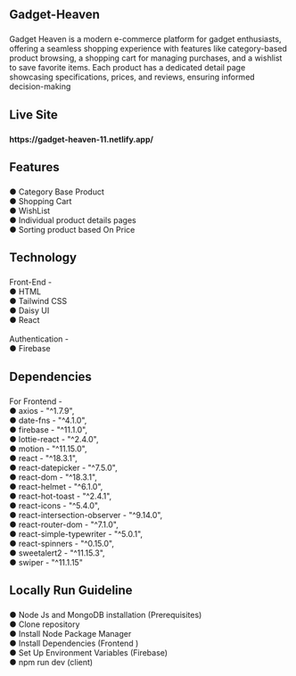 <h2 align="left">Gadget-Heaven</h2>

###

<p align="left">Gadget Heaven is a modern e-commerce platform for gadget enthusiasts, offering a seamless shopping experience with features like category-based product browsing, a shopping cart for managing purchases, and a wishlist to save favorite items. Each product has a dedicated detail page showcasing specifications, prices, and reviews, ensuring informed decision-making</p>

###

<h2 align="left">Live Site</h2>

###

<h4 align="left">https://gadget-heaven-11.netlify.app/</h4>

###

<h2 align="left">Features</h2>

###

<p align="left">● Category Base Product<br>● Shopping Cart<br>● WishList<br>● Individual product details pages<br>● Sorting product based On Price</p>

###

<h2 align="left">Technology</h2>

###

<p align="left">Front-End -<br>● HTML<br>● Tailwind CSS<br>●  Daisy UI<br>●  React<br><br>Authentication -<br>● Firebase</p>

###

<h2 align="left">Dependencies</h2>

###

<p align="left">For Frontend -<br>● axios - "^1.7.9",<br>● date-fns - "^4.1.0",<br>● firebase - "^11.1.0",<br>● lottie-react - "^2.4.0",<br>● motion - "^11.15.0",<br>● react - "^18.3.1",<br>● react-datepicker - "^7.5.0",<br>● react-dom - "^18.3.1",<br>● react-helmet - "^6.1.0",<br>● react-hot-toast - "^2.4.1",<br>● react-icons - "^5.4.0",<br>● react-intersection-observer - "^9.14.0",<br>● react-router-dom - "^7.1.0",<br>● react-simple-typewriter - "^5.0.1",<br>● react-spinners - "^0.15.0",<br>● sweetalert2 - "^11.15.3",<br>● swiper - "^11.1.15"</p>

###

<h2 align="left">Locally Run Guideline</h2>

###

<p align="left">● Node Js and MongoDB installation (Prerequisites)<br>● Clone repository<br>● Install Node Package Manager<br>● Install Dependencies (Frontend )<br>● Set Up Environment Variables (Firebase)<br>● npm run dev (client)</p>

###

